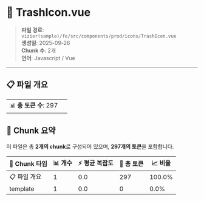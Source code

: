 # 📄 TrashIcon.vue

> **파일 경로**: `vizier(sample)/fe/src/components/prod/icons/TrashIcon.vue`  
> **생성일**: 2025-09-26  
> **Chunk 수**: 2개  
> **언어**: Javascript / Vue
---


## 📋 파일 개요

| | |
|--|--|
| 📊 **총 토큰 수**: 297 |  |






## 🧩 Chunk 요약

이 파일은 총 **2개의 chunk**로 구성되어 있으며, **297개의 토큰**을 포함합니다.

| 🧩 Chunk 타입 | 📊 개수 | ⚡ 평균 복잡도 | 📝 총 토큰 | 📈 비율 |
|---------------|--------|-------------|----------|--------|
| 📋 파일 개요 | 1 | 0.0 | 297 | 100.0% |
| template | 1 | 0.0 | 0 | 0.0% |

